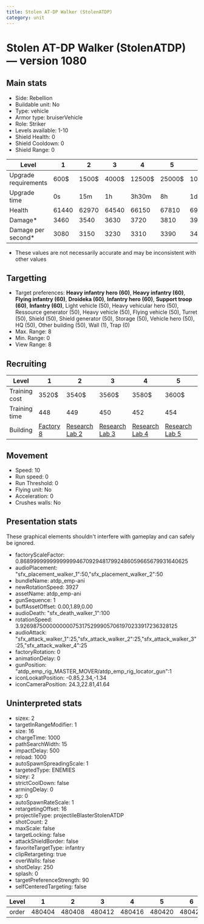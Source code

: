 ```yaml
---
title: Stolen AT-DP Walker (StolenATDP)
category: unit
---
```


# Stolen AT-DP Walker (StolenATDP) — version 1080

## Main stats

  * Side: Rebellion
  * Buildable unit: No
  * Type: vehicle
  * Armor type: bruiserVehicle
  * Role: Striker
  * Levels available: 1-10
  * Shield Health: 0
  * Shield Cooldown: 0
  * Shield Range: 0

|Level               |1    |2    |3    |4     |5     |6      |7      |8      |9       |10      |
|--------------------|-----|-----|-----|------|------|-------|-------|-------|--------|--------|
|Upgrade requirements|600$ |1500$|4000$|12500$|25000$|100000$|160000$|320000$|1000000$|1750000$|
|Upgrade time        |0s   |15m  |1h   |3h30m |8h    |1d     |2d     |3d12h  |5d      |1w1d    |
|Health              |61440|62970|64540|66150 |67810 |69510  |71260  |73060  |74900   |76800   |
|Damage*             |3460 |3540 |3630 |3720  |3810  |3910   |4010   |4110   |4210    |4320    |
|Damage per second*  |3080 |3150 |3230 |3310  |3390  |3480   |3560   |3650   |3740    |3840    |

* These values are not necessarily accurate and may be inconsistent with other values

## Targetting

  * Target preferences: **Heavy infantry hero (60)**, **Heavy infantry (60)**, **Flying infantry (60)**, **Droideka (60)**, **Infantry hero (60)**, **Support troop (60)**, **Infantry (60)**, Light vehicle (50), Heavy vehicular hero (50), Ressource generator (50), Heavy vehicle (50), Flying vehicle (50), Turret (50), Shield (50), Shield generator (50), Storage (50), Vehicle hero (50), HQ (50), Other building (50), Wall (1), Trap (0)
  * Max. Range: 8
  * Min. Range: 0
  * View Range: 8

## Recruiting

|Level        |1                             |2                                     |3                                     |4                                     |5                                     |6                                     |7                                     |8                                     |9                                     |10                                     |
|-------------|------------------------------|--------------------------------------|--------------------------------------|--------------------------------------|--------------------------------------|--------------------------------------|--------------------------------------|--------------------------------------|--------------------------------------|---------------------------------------|
|Training cost|3520$                         |3540$                                 |3560$                                 |3580$                                 |3600$                                 |3620$                                 |3640$                                 |3660$                                 |3696$                                 |4048$                                  |
|Training time|448                           |449                                   |450                                   |452                                   |454                                   |456                                   |458                                   |460                                   |464                                   |480                                    |
|Building     |[Factory 8](rebelFactory.html)|[Research Lab 2](rebelOffenseLab.html)|[Research Lab 3](rebelOffenseLab.html)|[Research Lab 4](rebelOffenseLab.html)|[Research Lab 5](rebelOffenseLab.html)|[Research Lab 6](rebelOffenseLab.html)|[Research Lab 7](rebelOffenseLab.html)|[Research Lab 8](rebelOffenseLab.html)|[Research Lab 9](rebelOffenseLab.html)|[Research Lab 10](rebelOffenseLab.html)|

## Movement

  * Speed: 10
  * Run speed: 0
  * Run Threshold: 0
  * Flying unit: No
  * Acceleration: 0
  * Crushes walls: No

## Presentation stats

These graphical elements shouldn't interfere with gameplay and can safely be ignored.

  * factoryScaleFactor: 0.8689999999999999946709294817992486059665679931640625
  * audioPlacement: "sfx_placement_walker_1":50,"sfx_placement_walker_2":50
  * bundleName: atdp_emp-ani
  * newRotationSpeed: 3927
  * assetName: atdp_emp-ani
  * gunSequence: 1
  * buffAssetOffset: 0.00,1.89,0.00
  * audioDeath: "sfx_death_walker_1":100
  * rotationSpeed: 3.92698750000000007531752999057061970233917236328125
  * audioAttack: "sfx_attack_walker_1":25,"sfx_attack_walker_2":25,"sfx_attack_walker_3":25,"sfx_attack_walker_4":25
  * factoryRotation: 0
  * animationDelay: 0
  * gunPosition: "atdp_emp_rig_MASTER_MOVER/atdp_emp_rig_locator_gun":1
  * iconLookatPosition: -0.85,2.34,-1.34
  * iconCameraPosition: 24.3,22.81,41.64

## Uninterpreted stats

  * sizex: 2
  * targetInRangeModifier: 1
  * size: 16
  * chargeTime: 1000
  * pathSearchWidth: 15
  * impactDelay: 500
  * reload: 1000
  * autoSpawnSpreadingScale: 1
  * targetedType: ENEMIES
  * sizey: 2
  * strictCoolDown: false
  * armingDelay: 0
  * xp: 0
  * autoSpawnRateScale: 1
  * retargetingOffset: 16
  * projectileType: projectileBlasterStolenATDP
  * shotCount: 2
  * maxScale: false
  * targetLocking: false
  * attackShieldBorder: false
  * favoriteTargetType: infantry
  * clipRetargeting: true
  * overWalls: false
  * shotDelay: 250
  * splash: 0
  * targetPreferenceStrength: 90
  * selfCenteredTargeting: false

|Level|1     |2     |3     |4     |5     |6     |7     |8     |9     |10    |
|-----|------|------|------|------|------|------|------|------|------|------|
|order|480404|480408|480412|480416|480420|480424|480428|480432|480436|480440|

